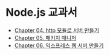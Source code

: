# Node.js 교과서

- [Chapter 04. http 모듈로 서버 만들기](../Node.js_TextBook/Chapter%2004.%20http%20%EB%AA%A8%EB%93%88%EB%A1%9C%20%EC%84%9C%EB%B2%84%20%EB%A7%8C%EB%93%A4%EA%B8%B0/)
- [Chapter 05. 패키지 매니저](../Node.js_TextBook/Chapter%2005.%20%ED%8C%A8%ED%82%A4%EC%A7%80%20%EB%A7%A4%EB%8B%88%EC%A0%80/)
- [Chapter 06. 익스프레스 웹 서버 만들기](../Node.js_TextBook/Chapter%2006.%20%EC%9D%B5%EC%8A%A4%ED%94%84%EB%A0%88%EC%8A%A4%20%EC%9B%B9%20%EC%84%9C%EB%B2%84%20%EB%A7%8C%EB%93%A4%EA%B8%B0/)